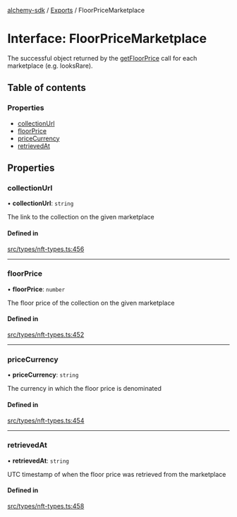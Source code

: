 [alchemy-sdk](../README.md) / [Exports](../modules.md) / FloorPriceMarketplace

# Interface: FloorPriceMarketplace

The successful object returned by the [getFloorPrice](../classes/NftNamespace.md#getfloorprice) call for each
marketplace (e.g. looksRare).

## Table of contents

### Properties

- [collectionUrl](FloorPriceMarketplace.md#collectionurl)
- [floorPrice](FloorPriceMarketplace.md#floorprice)
- [priceCurrency](FloorPriceMarketplace.md#pricecurrency)
- [retrievedAt](FloorPriceMarketplace.md#retrievedat)

## Properties

### collectionUrl

• **collectionUrl**: `string`

The link to the collection on the given marketplace

#### Defined in

[src/types/nft-types.ts:456](https://github.com/alchemyplatform/alchemy-sdk-js/blob/7ae04a5/src/types/nft-types.ts#L456)

___

### floorPrice

• **floorPrice**: `number`

The floor price of the collection on the given marketplace

#### Defined in

[src/types/nft-types.ts:452](https://github.com/alchemyplatform/alchemy-sdk-js/blob/7ae04a5/src/types/nft-types.ts#L452)

___

### priceCurrency

• **priceCurrency**: `string`

The currency in which the floor price is denominated

#### Defined in

[src/types/nft-types.ts:454](https://github.com/alchemyplatform/alchemy-sdk-js/blob/7ae04a5/src/types/nft-types.ts#L454)

___

### retrievedAt

• **retrievedAt**: `string`

UTC timestamp of when the floor price was retrieved from the marketplace

#### Defined in

[src/types/nft-types.ts:458](https://github.com/alchemyplatform/alchemy-sdk-js/blob/7ae04a5/src/types/nft-types.ts#L458)
